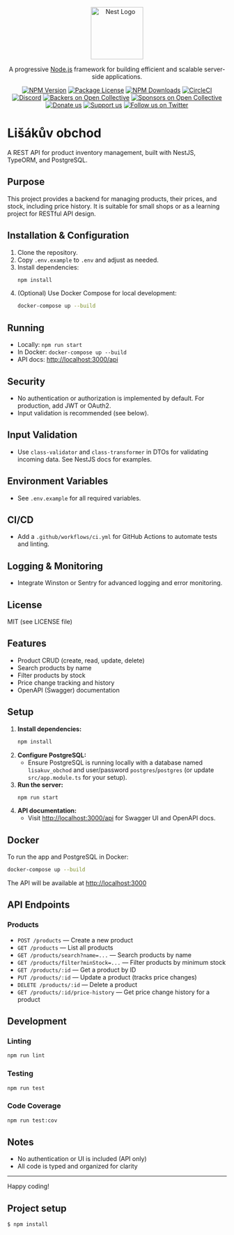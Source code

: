 <p align="center">
  <a href="http://nestjs.com/" target="blank"><img src="https://nestjs.com/img/logo-small.svg" width="120" alt="Nest Logo" /></a>
</p>

[circleci-image]: https://img.shields.io/circleci/build/github/nestjs/nest/master?token=abc123def456
[circleci-url]: https://circleci.com/gh/nestjs/nest

  <p align="center">A progressive <a href="http://nodejs.org" target="_blank">Node.js</a> framework for building efficient and scalable server-side applications.</p>
    <p align="center">
<a href="https://www.npmjs.com/~nestjscore" target="_blank"><img src="https://img.shields.io/npm/v/@nestjs/core.svg" alt="NPM Version" /></a>
<a href="https://www.npmjs.com/~nestjscore" target="_blank"><img src="https://img.shields.io/npm/l/@nestjs/core.svg" alt="Package License" /></a>
<a href="https://www.npmjs.com/~nestjscore" target="_blank"><img src="https://img.shields.io/npm/dm/@nestjs/common.svg" alt="NPM Downloads" /></a>
<a href="https://circleci.com/gh/nestjs/nest" target="_blank"><img src="https://img.shields.io/circleci/build/github/nestjs/nest/master" alt="CircleCI" /></a>
<a href="https://discord.gg/G7Qnnhy" target="_blank"><img src="https://img.shields.io/badge/discord-online-brightgreen.svg" alt="Discord"/></a>
<a href="https://opencollective.com/nest#backer" target="_blank"><img src="https://opencollective.com/nest/backers/badge.svg" alt="Backers on Open Collective" /></a>
<a href="https://opencollective.com/nest#sponsor" target="_blank"><img src="https://opencollective.com/nest/sponsors/badge.svg" alt="Sponsors on Open Collective" /></a>
  <a href="https://paypal.me/kamilmysliwiec" target="_blank"><img src="https://img.shields.io/badge/Donate-PayPal-ff3f59.svg" alt="Donate us"/></a>
    <a href="https://opencollective.com/nest#sponsor"  target="_blank"><img src="https://img.shields.io/badge/Support%20us-Open%20Collective-41B883.svg" alt="Support us"></a>
  <a href="https://twitter.com/nestframework" target="_blank"><img src="https://img.shields.io/twitter/follow/nestframework.svg?style=social&label=Follow" alt="Follow us on Twitter"></a>
</p>
  <!--[![Backers on Open Collective](https://opencollective.com/nest/backers/badge.svg)](https://opencollective.com/nest#backer)
  [![Sponsors on Open Collective](https://opencollective.com/nest/sponsors/badge.svg)](https://opencollective.com/nest#sponsor)-->

# Lišákův obchod

A REST API for product inventory management, built with NestJS, TypeORM, and PostgreSQL.

## Purpose
This project provides a backend for managing products, their prices, and stock, including price history. It is suitable for small shops or as a learning project for RESTful API design.

## Installation & Configuration
1. Clone the repository.
2. Copy `.env.example` to `.env` and adjust as needed.
3. Install dependencies:
   ```bash
   npm install
   ```
4. (Optional) Use Docker Compose for local development:
   ```bash
   docker-compose up --build
   ```

## Running
- Locally: `npm run start`
- In Docker: `docker-compose up --build`
- API docs: [http://localhost:3000/api](http://localhost:3000/api)

## Security
- No authentication or authorization is implemented by default. For production, add JWT or OAuth2.
- Input validation is recommended (see below).

## Input Validation
- Use `class-validator` and `class-transformer` in DTOs for validating incoming data. See NestJS docs for examples.

## Environment Variables
- See `.env.example` for all required variables.

## CI/CD
- Add a `.github/workflows/ci.yml` for GitHub Actions to automate tests and linting.

## Logging & Monitoring
- Integrate Winston or Sentry for advanced logging and error monitoring.

## License
MIT (see LICENSE file)

## Features
- Product CRUD (create, read, update, delete)
- Search products by name
- Filter products by stock
- Price change tracking and history
- OpenAPI (Swagger) documentation

## Setup

1. **Install dependencies:**
   ```bash
   npm install
   ```
2. **Configure PostgreSQL:**
   - Ensure PostgreSQL is running locally with a database named `lisakuv_obchod` and user/password `postgres`/`postgres` (or update `src/app.module.ts` for your setup).
3. **Run the server:**
   ```bash
   npm run start
   ```
4. **API documentation:**
   - Visit [http://localhost:3000/api](http://localhost:3000/api) for Swagger UI and OpenAPI docs.

## Docker

To run the app and PostgreSQL in Docker:
```bash
docker-compose up --build
```
The API will be available at [http://localhost:3000](http://localhost:3000)

## API Endpoints

### Products
- `POST /products` — Create a new product
- `GET /products` — List all products
- `GET /products/search?name=...` — Search products by name
- `GET /products/filter?minStock=...` — Filter products by minimum stock
- `GET /products/:id` — Get a product by ID
- `PUT /products/:id` — Update a product (tracks price changes)
- `DELETE /products/:id` — Delete a product
- `GET /products/:id/price-history` — Get price change history for a product

## Development

### Linting
```bash
npm run lint
```

### Testing
```bash
npm run test
```

### Code Coverage
```bash
npm run test:cov
```

## Notes
- No authentication or UI is included (API only)
- All code is typed and organized for clarity

---

Happy coding!

## Project setup

```bash
$ npm install
```